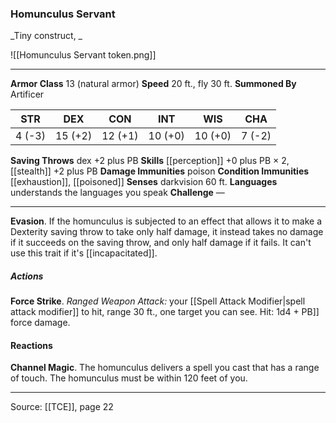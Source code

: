 ### Homunculus Servant
_Tiny construct, _

![[Homunculus Servant token.png]]


---

**Armor Class** 13 (natural armor)
**Speed** 20 ft., fly 30 ft.
**Summoned By** Artificer

| STR     | DEX     | CON     | INT     | WIS     | CHA     |
|---------|---------|---------|---------|---------|---------|
| 4 (-3) | 15 (+2) | 12 (+1) | 10 (+0) | 10 (+0) | 7 (-2) |

**Saving Throws** dex +2 plus PB
**Skills** [[perception]] +0 plus PB × 2, [[stealth]] +2 plus PB
**Damage Immunities** poison
**Condition Immunities** [[exhaustion]], [[poisoned]]
**Senses** darkvision 60 ft.
**Languages** understands the languages you speak
**Challenge** —

---

**Evasion**. If the homunculus is subjected to an effect that allows it to make a Dexterity saving throw to take only half damage, it instead takes no damage if it succeeds on the saving throw, and only half damage if it fails. It can't use this trait if it's [[incapacitated]].

##### Actions
**Force Strike**. _Ranged Weapon Attack:_ your [[Spell Attack Modifier|spell attack modifier]] to hit, range 30 ft., one target you can see. Hit: 1d4 + PB]] force damage.

#### Reactions
**Channel Magic**. The homunculus delivers a spell you cast that has a range of touch. The homunculus must be within 120 feet of you.


---

Source: [[TCE]], page 22